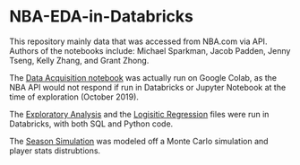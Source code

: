 # NBA-EDA-in-Databricks
This repository mainly data that was accessed from NBA.com via API. Authors of the notebooks include: Michael Sparkman, Jacob Padden, Jenny Tseng, Kelly Zhang, and Grant Zhong.

The [Data Acquisition notebook](https://github.com/mos397/NBA_Simulation_Project/blob/main/Code/1.NBA_Data_Acquisition.ipynb) was actually run on Google Colab, as the NBA API would not respond if run in Databricks or Jupyter Notebook at the time of exploration (October 2019).

The [Exploratory Analysis](https://github.com/mos397/NBA_Simulation_Project/blob/main/Code/2.NBA_Exploratory_Analaysis.dbc) and the [Logisitic Regression](https://github.com/mos397/NBA_Simulation_Project/blob/main/Code/3.NBA_Logistic_Regression.dbc) files were run in Databricks, with both SQL and Python code.

The [Season Simulation](https://github.com/mos397/NBA_Simulation_Project/blob/main/Code/4.2Game%20Simulator%20Efficient-Pts_Normal-Final_Version.ipynb) was modeled off a Monte Carlo simulation and player stats distrubtions. 
